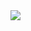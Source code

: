 <!DOCTYPE html>
<html lang="ru" class="no-js">
<head>
  <meta charset="UTF-8">
  <meta name="viewport" content="width=device-width">
  </head>
  <body>
  <img src="C:\Users\Asus\Desktop\КОт.jpg">
  </body>